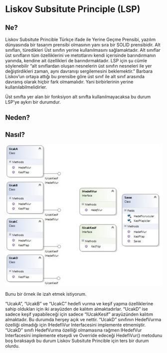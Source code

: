 # Liskov Subsitute Principle (LSP)

## Ne?

Liskov Subsitute Princible Türkçe ifade ile Yerine Geçme Prensibi, yazılım dünyasında bir tasarım prensibi olmasının yanı sıra bir SOLID prensibidir. 
Alt sınıfları, türedikleri Üst sınıfın yerine kullanılmasını sağlamaktadır.
Alt sınıflar üst sınıfların tüm özelliklerini ve metotlarını kendi içerisinde barındırmanın yanında, kendine ait özellikleri de barındırmaktadır.
LSP için şu cümle söylenebilir “alt sınıflardan oluşan nesnelerin üst sınıfın nesneleri ile yer değiştirdikleri zaman, aynı davranışı sergilemesini beklemektir.” Barbara Liskov’un ortaya attığı bu prensibe göre üst sınıf ile alt sınıf arasında davranış olarak hiçbir fark olmamalıdır. Yani birbirlerinin yerine kullanılabilmelidirler.

Üst sınıfta yer alan bir fonksiyon alt sınıfta kullanılmayacaksa bu durum LSP’ye aykırı bir durumdur.


## Neden?


## Nasıl?

![Screenshot](img3.png)

Bunu bir örnek ile izah etmek istiyorum.

“UcakA”, “UcakB” ve “UcakC” hedefi vurma ve keşif yapma özelliklerine sahip oldukları için iki arayüzden de kalıtım almaktadırlar. “UcakD” ise sadece keşif yapabileceği için sadece “IUcakKesif” arayüzünden kalıtım almaktadır. Bu durumda herşey açık ve nettir. 
“UcakD” sınıfının HedefVurma özelliği olmadığı için IHedefiVur Interfacesini implemente etmemiştir. “UcakD” sınıfı HedefVurma özelliği olmamasına rağmen IHedefVur Interfacesini implemente etseydi ve Override edeceği HedefiVur() metodunu boş bıraksaydı bu durum Liskov Subsitute Princible için ters bir durum olurdu.
